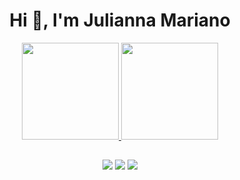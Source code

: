 <div align="center">
  <h1> Hi 👋, I'm Julianna Mariano</h1>
</div >



<!-- Tabela com informação -->
<div align="center">
<a href="https://github.com/juliannamariano">
<img loading="lazy" height="155em" src="https://github-readme-stats.vercel.app/api/top-langs/?username=juliannamariano&layout=compact&langs_count=7&theme=transparent"/>
<img loading="lazy" height="155em" src="https://github-readme-stats.vercel.app/api?username=juliannamariano&show_icons=true&theme=transparent&include_all_commits=true&count_private=true"/>
</div>


<!--Linha divisória -->
##
<div align="center">
<!--<a href="https://www.youtube.com/seu-canal-youtube-aqui" target="_blank"><img loading="lazy" src="https://img.shields.io/badge/YouTube-FF0000?style=for-the-badge&logo=youtube&logoColor=white" target="_blank"></a>-->
<a href="https://instagram.com/juumarianoo" target="_blank"><img loading="lazy" src="https://img.shields.io/badge/-Instagram-%23E4405F?style=for-the-badge&logo=instagram&logoColor=white" target="_blank"></a>
<!--<a href="https://www.twitch.tv/seu-usuário-aqui" target="_blank"><img loading="lazy" src="https://img.shields.io/badge/Twitch-9146FF?style=for-the-badge&logo=twitch&logoColor=white" target="_blank"></a>-->
<a href = "mailto:contato@juumarianoo27@gmail.com"><img loading="lazy" src="https://img.shields.io/badge/Gmail-D14836?style=for-the-badge&logo=gmail&logoColor=white" target="_blank"></a>
<a href="https://www.linkedin.com/in/juliannamariano" target="_blank"><img loading="lazy" src="https://img.shields.io/badge/-LinkedIn-%230077B5?style=for-the-badge&logo=linkedin&logoColor=white" target="_blank"></a>   
</div align="center">

